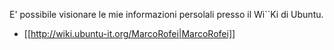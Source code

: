 E' possibile visionare le mie informazioni persolali presso il Wi``Ki di Ubuntu.

 * [[http://wiki.ubuntu-it.org/MarcoRofei|MarcoRofei]]
